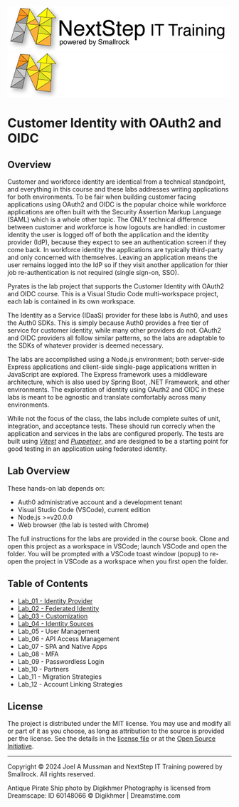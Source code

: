 ![Banner Light](./assets/images/nsbanner-light.png#gh-light-mode-only)
![banner Dark](./assets/images/nsbanner-dark.png#gh-dark-mode-only)

# Customer Identity with OAuth2 and OIDC

## Overview

Customer and workforce identity are identical from a technical standpoint, and
everything in this course and these labs addresses writing applications for both environments.
To be fair when building customer facing applications using OAuth2 and OIDC is the popular choice while
workforce applications are often built with the Security Assertion Markup Language (SAML) which is a whole other topic.
The ONLY technical difference between customer and workforce is how logouts are handled:
in customer identity the user is logged off of both the application and the identity provider (IdP), because they
expect to see an authentication screen if they come back.
In workforce identity the applications are typically third-party and only concerned with themselves.
Leaving an application means the user remains logged into the IdP so if they visit another application for thier job
re-authentication is not required (single sign-on, SSO).

Pyrates is the lab project that supports the Customer Identity with OAuth2 and OIDC course.
This is a Visual Studio Code multi-workspace project, each lab is contained in its own workspace.

The Identity as a Service (IDaaS) provider for these labs is Auth0, and uses the Auth0 SDKs.
This is simply because Auth0 provides a free tier of service for customer identity, while many other providers do not.
OAuth2 and OIDC providers all follow similar patterns, so the labs are adaptable to the SDKs
of whatever provider is deemed necessary.

The labs are accomplished using a Node.js environment; both server-side Express applications and
client-side single-page applications written in JavaScript are explored.
The Express framework uses a middleware architecture, which is also used by Spring Boot, .NET Framework, and
other environments.
The exploration of identity using OAuth2 and OIDC in these labs is meant to be agnostic and translate
comfortably across many environments.

While not the focus of the class, the labs include complete suites of unit, integration, and acceptance tests.
These should run correcly when the application and services in the labs are configured properly.
The tests are built using [*Vitest*](https://vitest.dev/) and [*Puppeteer*](https://pptr.dev/),
and are designed to be a starting point for good testing in an application using federated identity.

## Lab Overview

These hands-on lab depends on:
* Auth0 administrative account and a development tenant
* Visual Studio Code (VSCode), current edition
* Node.js >=v20.0.0
* Web browser (the lab is tested with Chrome)

The full instructions for the labs are provided in the course book.
Clone and open this project as a workspace in VSCode; launch VSCode and open the folder.
You will be prompted with a VSCode toast window (popup) to re-open the project in VSCode as a workspace when you first
open the folder.

## Table of Contents

* [Lab_01 - Identity Provider](./Lab_01%20-%20Identity%20Provider/)
* [Lab_02 - Federated Identity](./Lab_02%20-%20Federated%20Identity/)
* [Lab_03 - Customization](./Lab_03%20-%20Customization/)
* [Lab_04 - Identity Sources](./Lab_04%20-%20Identity%20Sources/)
* Lab_05 - User Management
* Lab_06 - API Access Management
* Lab_07 - SPA and Native Apps
* Lab_08 - MFA
* Lab_09 - Passwordless Login
* Lab_10 - Partners
* Lab_11 - Migration Strategies
* Lab_12 - Account Linking Strategies

## License

The project is distributed under the MIT license. You may use and modify all or part of it as you choose, as long as attribution to the source is provided per the license. See the details in the [license file](./LICENSE.md) or at the [Open Source Initiative](https://opensource.org/licenses/MIT).


<hr>
Copyright © 2024 Joel A Mussman and NextStep IT Training powered by Smallrock. All rights reserved.

Antique Pirate Ship photo by Digikhmer Photography is licensed from Dreamscape: ID 60148066 © Digikhmer | Dreamstime.com